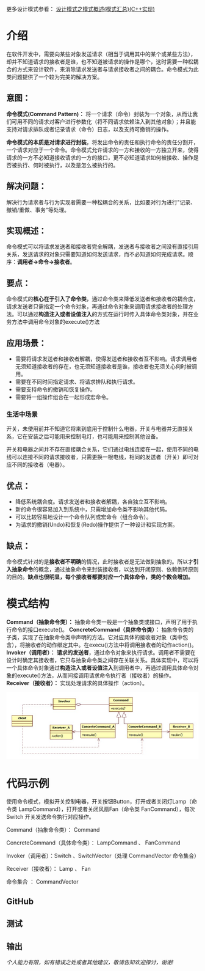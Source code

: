 更多设计模式参看： [设计模式之模式概述(模式汇总)(C++实现)](https://blog.csdn.net/leacock1991/article/details/111713017)



# 介绍

在软件开发中，需要向某些对象发送请求（相当于调用其中的某个或某些方法），却并不知道请求的接收者是谁，也不知道被请求的操作是哪个，这时需要一种松耦合的方式来设计软件，来消除请求发送者与请求接收者之间的耦合。命令模式为此类问题提供了一个较为完美的解决方案。



## 意图：

**命令模式(Command Pattern)：** 将一个请求（命令）封装为一个对象，从而让我们可用不同的请求对客户进行参数化（将不同请求依赖注入到其他对象）；并且能支持对请求排队或者记录请求（命令）日志，以及支持可撤销的操作。



**命令模式的本质是对请求进行封装**，将发出命令的责任和执行命令的责任分割开，一个请求对应于一个命令。命令模式允许请求的一方和接收的一方独立开来，使得请求的一方不必知道接收请求的一方的接口，更不必知道请求如何被接收、操作是否被执行、何时被执行，以及是怎么被执行的。



## 解决问题：

解决行为请求者与行为实现者需要一种松耦合的关系，比如要对行为进行"记录、撤销/重做、事务"等处理。

## 实现概述：

命令模式可以将请求发送者和接收者完全解耦，发送者与接收者之间没有直接引用关系，发送请求的对象只需要知道如何发送请求，而不必知道如何完成请求。顺序：**调用者→命令→接收者**。

## 要点：

命令模式的**核心在于引入了命令类**，通过命令类来降低发送者和接收者的耦合度，请求发送者只需指定一个命令对象，再通过命令对象来调用请求接收者的处理方法。可以通过**构造注入或者设值注入**的方式在运行时传入具体命令类对象，并在业务方法中调用命令对象的execute()方法

## 应用场景：

- 需要将请求发送者和接收者解耦，使得发送者和接收者互不影响。请求调用者无须知道接收者的存在，也无须知道接收者是谁，接收者也无须关心何时被调用。
- 需要在不同时间指定请求、将请求排队和执行请求。
- 需要支持命令的撤销和恢复操作。
- 需要将一组操作组合在一起形成宏命令。

### 生活中场景

开关，未使用前并不知道它将来到底用于控制什么电器，开关与电器并无直接关系，它在安装之后可能用来控制电灯，也可能用来控制其他设备。

开关和电器之间并不存在直接耦合关系，它们通过电线连接在一起，使用不同的电线可以连接不同的请求接收者，只需更换一根电线，相同的发送者（开关）即可对应不同的接收者（电器）。



## 优点：

- 降低系统耦合度。请求发送者和接收者解耦，各自独立互不影响。
- 新的命令很容易加入到系统中，只需增加命令类不影响其他代码。
- 可以比较容易地设计一个命令队列或宏命令（组合命令）。
- 为请求的撤销(Undo)和恢复(Redo)操作提供了一种设计和实现方案。

## 缺点：

命令模式针对的是**接收者不明确**的情况，此时接收者是无法做到抽象的。所以才**引入抽象命令**的概念，通过抽象命令来封装接收者，以达到开闭原则、依赖倒转原则的目的。**缺点也很明显，每个接收者都要对应一个具体命令，类的个数会增加。**



# 模式结构

**Command（抽象命令类）：** 抽象命令类一般是一个抽象类或接口，声明了用于执行命令的接口execute()。
**ConcreteCommand（具体命令类）：** 抽象命令类的子类，实现了在抽象命令类中声明的方法。它对应具体的接收者对象（类中包含），将接收者的动作绑定其中。在execu()方法中将调用接收者的动作action()。
**Invoker（调用者）：**  **请求的发送者**，通过命令对象来执行请求。调用者不需要在设计时确定其接收者，它只与抽象命令类之间存在关联关系。具体实现中，可以将一个具体命令对象通过**构造注入或者设值注入**到调用者中，再通过调用具体命令对象的execute()方法，从而间接调用请求命令执行者（接收者）的操作。
**Receiver（接收者）：**  实现处理请求的具体操作（action）。



![设计模式之命令模式](\upload\设计模式之命令模式\设计模式之命令模式.jpg)



# 代码示例

使用命令模式，模拟开关控制电器，开关按钮Button，打开或者关闭灯Lamp（命令类  LampCommand），打开或者关闭风扇Fan（命令类 FanCommand），每次 Switch 开关发送命令执行对应操作。

Command（抽象命令类）： Command

ConcreteCommand（具体命令类）：  LampCommand 、 FanCommand

Invoker（调用者）：Switch 、SwitchVector（处理 CommandVector 命令集合）

Receiver（接收者）： Lamp 、 Fan

命令集合 ： CommandVector 



## GitHub



## 测试



## 输出







*个人能力有限，如有错误之处或者其他建议，敬请告知欢迎探讨，谢谢!*

